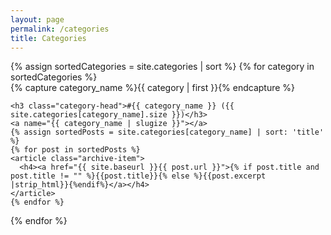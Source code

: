 ```yaml
---
layout: page
permalink: /categories
title: Categories
---
```



<div id="archives">
{% assign sortedCategories = site.categories | sort %}
{% for category in sortedCategories %}
  <div class="archive-group">
    {% capture category_name %}{{ category | first }}{% endcapture %}
    <div id="#{{ category_name | slugize }}"></div>
    <p></p>

    <h3 class="category-head">#{{ category_name }} ({{ site.categories[category_name].size }})</h3>
    <a name="{{ category_name | slugize }}"></a>
    {% assign sortedPosts = site.categories[category_name] | sort: 'title' %}
    {% for post in sortedPosts %}
    <article class="archive-item">
      <h4><a href="{{ site.baseurl }}{{ post.url }}">{% if post.title and post.title != "" %}{{post.title}}{% else %}{{post.excerpt |strip_html}}{%endif%}</a></h4>
    </article>
    {% endfor %}
  </div>
{% endfor %}
</div>